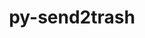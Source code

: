 ---
title: "py-send2trash"
layout: cache
categories: [package, develop]
meta: {"compilers": ["gcc@=11.1.0", "gcc@=11.4.0", "gcc@=9.4.0", "oneapi@=2024.2.1"], "num_specs": 34, "num_specs_by_stack": {"data-vis-sdk": 5, "e4s": 5, "e4s-neoverse-v2": 5, "e4s-neoverse_v1": 2, "e4s-oneapi": 15, "e4s-power": 2, "root": 34}, "oss": ["ubuntu20.04", "ubuntu22.04"], "platforms": ["linux"], "stacks": ["data-vis-sdk", "e4s", "e4s-neoverse-v2", "e4s-neoverse_v1", "e4s-oneapi", "e4s-power", "root"], "targets": ["neoverse_v1", "neoverse_v2", "ppc64le", "x86_64_v3"], "versions": ["1.8.3"]}
spec_details: [{"compiler": "oneapi@=2024.2.1", "hash": "26pnbinv2pzirctaouond75e6d5eqfpm", "os": "ubuntu22.04", "platform": "linux", "size": "-", "stacks": ["e4s-oneapi", "root"], "target": "x86_64_v3", "variants": ["build_system=python_pip"], "versions": ["1.8.3"]}, {"compiler": "oneapi@=2024.2.1", "hash": "3kpjspunzds5acpopjrxm27shns5px7d", "os": "ubuntu22.04", "platform": "linux", "size": "-", "stacks": ["e4s-oneapi", "root"], "target": "x86_64_v3", "variants": ["build_system=python_pip"], "versions": ["1.8.3"]}, {"compiler": "gcc@=11.4.0", "hash": "4aha4fnjuvh2ce4s4ipmxlgs7tfcvccu", "os": "ubuntu22.04", "platform": "linux", "size": "-", "stacks": ["e4s-neoverse_v1", "root"], "target": "neoverse_v1", "variants": ["build_system=python_pip"], "versions": ["1.8.3"]}, {"compiler": "oneapi@=2024.2.1", "hash": "5wucitmwbawe3h5wenu2w4l7e72mavbl", "os": "ubuntu22.04", "platform": "linux", "size": "-", "stacks": ["e4s-oneapi", "root"], "target": "x86_64_v3", "variants": ["build_system=python_pip"], "versions": ["1.8.3"]}, {"compiler": "gcc@=11.1.0", "hash": "cal4kgpdeyum35a5ixcnphmlken5l3eg", "os": "ubuntu20.04", "platform": "linux", "size": "-", "stacks": ["data-vis-sdk", "root"], "target": "x86_64_v3", "variants": ["build_system=python_pip"], "versions": ["1.8.3"]}, {"compiler": "gcc@=11.4.0", "hash": "ccl3jrjfzplpuuzjmt743r4kbdau3idh", "os": "ubuntu22.04", "platform": "linux", "size": "-", "stacks": ["e4s", "root"], "target": "x86_64_v3", "variants": ["build_system=python_pip"], "versions": ["1.8.3"]}, {"compiler": "oneapi@=2024.2.1", "hash": "dqsjs3je6m7stzavzjlp4auiou56crwc", "os": "ubuntu22.04", "platform": "linux", "size": "-", "stacks": ["e4s-oneapi", "root"], "target": "x86_64_v3", "variants": ["build_system=python_pip"], "versions": ["1.8.3"]}, {"compiler": "gcc@=11.4.0", "hash": "ey7oddi5yhe757bhsdklwbabnf4wph5w", "os": "ubuntu22.04", "platform": "linux", "size": "-", "stacks": ["e4s", "root"], "target": "x86_64_v3", "variants": ["build_system=python_pip"], "versions": ["1.8.3"]}, {"compiler": "oneapi@=2024.2.1", "hash": "f2vwfbmru4jfqix5ghp7zagi36ohffhx", "os": "ubuntu22.04", "platform": "linux", "size": "-", "stacks": ["e4s-oneapi", "root"], "target": "x86_64_v3", "variants": ["build_system=python_pip"], "versions": ["1.8.3"]}, {"compiler": "oneapi@=2024.2.1", "hash": "fultw3vftftmnkei2rxqzks6whlbbe6b", "os": "ubuntu22.04", "platform": "linux", "size": "-", "stacks": ["e4s-oneapi", "root"], "target": "x86_64_v3", "variants": ["build_system=python_pip"], "versions": ["1.8.3"]}, {"compiler": "gcc@=11.4.0", "hash": "g3i6kjbcj4oml26ydxtx6ari3nmsogct", "os": "ubuntu22.04", "platform": "linux", "size": "-", "stacks": ["e4s-neoverse-v2", "root"], "target": "neoverse_v2", "variants": ["build_system=python_pip"], "versions": ["1.8.3"]}, {"compiler": "gcc@=11.4.0", "hash": "ghffugn2adihgvb5tlbn373hlfquqrll", "os": "ubuntu22.04", "platform": "linux", "size": "-", "stacks": ["e4s", "root"], "target": "x86_64_v3", "variants": ["build_system=python_pip"], "versions": ["1.8.3"]}, {"compiler": "gcc@=11.4.0", "hash": "hksbaoksdwwxpamf5a2b7wgdxixjrh5q", "os": "ubuntu22.04", "platform": "linux", "size": "-", "stacks": ["e4s-neoverse_v1", "root"], "target": "neoverse_v1", "variants": ["build_system=python_pip"], "versions": ["1.8.3"]}, {"compiler": "gcc@=11.1.0", "hash": "iib2mayeazft33vgzqm4swqllfjolzep", "os": "ubuntu20.04", "platform": "linux", "size": "-", "stacks": ["data-vis-sdk", "root"], "target": "x86_64_v3", "variants": ["build_system=python_pip"], "versions": ["1.8.3"]}, {"compiler": "oneapi@=2024.2.1", "hash": "j4dc5hrzfgzlek7c37uawc63awvefqzi", "os": "ubuntu22.04", "platform": "linux", "size": "-", "stacks": ["e4s-oneapi", "root"], "target": "x86_64_v3", "variants": ["build_system=python_pip"], "versions": ["1.8.3"]}, {"compiler": "oneapi@=2024.2.1", "hash": "jwxrhway4rzejpnp6iupipsylxqau4hl", "os": "ubuntu22.04", "platform": "linux", "size": "-", "stacks": ["e4s-oneapi", "root"], "target": "x86_64_v3", "variants": ["build_system=python_pip"], "versions": ["1.8.3"]}, {"compiler": "oneapi@=2024.2.1", "hash": "l3o7cwvl4qkanlyfnvn3j4f2uoolhkia", "os": "ubuntu22.04", "platform": "linux", "size": "-", "stacks": ["e4s-oneapi", "root"], "target": "x86_64_v3", "variants": ["build_system=python_pip"], "versions": ["1.8.3"]}, {"compiler": "gcc@=11.4.0", "hash": "l4uz5ncr5xwjcco6pehyuaxqdp4dn6he", "os": "ubuntu22.04", "platform": "linux", "size": "-", "stacks": ["e4s", "root"], "target": "x86_64_v3", "variants": ["build_system=python_pip"], "versions": ["1.8.3"]}, {"compiler": "gcc@=11.4.0", "hash": "meledazhxriwd3m6ud2xeplzw3yd2y5t", "os": "ubuntu22.04", "platform": "linux", "size": "-", "stacks": ["e4s-neoverse-v2", "root"], "target": "neoverse_v2", "variants": ["build_system=python_pip"], "versions": ["1.8.3"]}, {"compiler": "gcc@=11.4.0", "hash": "mwcqfxshxghcdxywmq7ioe7gsw3zkcsh", "os": "ubuntu22.04", "platform": "linux", "size": "-", "stacks": ["e4s-neoverse-v2", "root"], "target": "neoverse_v2", "variants": ["build_system=python_pip"], "versions": ["1.8.3"]}, {"compiler": "oneapi@=2024.2.1", "hash": "nqvug5olw6dmv7mejitm2ib4rxxr25ui", "os": "ubuntu22.04", "platform": "linux", "size": "-", "stacks": ["e4s-oneapi", "root"], "target": "x86_64_v3", "variants": ["build_system=python_pip"], "versions": ["1.8.3"]}, {"compiler": "gcc@=11.4.0", "hash": "olgfp2eh3um7rhnzjj2qdrehlpqiwfdt", "os": "ubuntu22.04", "platform": "linux", "size": "-", "stacks": ["e4s", "root"], "target": "x86_64_v3", "variants": ["build_system=python_pip"], "versions": ["1.8.3"]}, {"compiler": "gcc@=11.1.0", "hash": "owhqknf3j4mmyogqnwmi63rvs7rjsdcm", "os": "ubuntu20.04", "platform": "linux", "size": "-", "stacks": ["data-vis-sdk", "root"], "target": "x86_64_v3", "variants": ["build_system=python_pip"], "versions": ["1.8.3"]}, {"compiler": "gcc@=9.4.0", "hash": "py5h2w7ynaaloaia6cpkdasnnzzy5ns6", "os": "ubuntu20.04", "platform": "linux", "size": "-", "stacks": ["e4s-power", "root"], "target": "ppc64le", "variants": ["build_system=python_pip"], "versions": ["1.8.3"]}, {"compiler": "oneapi@=2024.2.1", "hash": "r5dxboxoo2uq7puqiut5xazcigywfpqi", "os": "ubuntu22.04", "platform": "linux", "size": "-", "stacks": ["e4s-oneapi", "root"], "target": "x86_64_v3", "variants": ["build_system=python_pip"], "versions": ["1.8.3"]}, {"compiler": "gcc@=11.4.0", "hash": "slvtaklm5l7tevsdvurepqtofewzt4en", "os": "ubuntu22.04", "platform": "linux", "size": "-", "stacks": ["e4s-neoverse-v2", "root"], "target": "neoverse_v2", "variants": ["build_system=python_pip"], "versions": ["1.8.3"]}, {"compiler": "gcc@=11.4.0", "hash": "tz4gm7l4nvvyqrexjjejwpnpo3eeblg2", "os": "ubuntu22.04", "platform": "linux", "size": "-", "stacks": ["e4s-neoverse-v2", "root"], "target": "neoverse_v2", "variants": ["build_system=python_pip"], "versions": ["1.8.3"]}, {"compiler": "gcc@=11.1.0", "hash": "tztwtfdl4royfqhstuxmbzbn6vwvgtcb", "os": "ubuntu20.04", "platform": "linux", "size": "-", "stacks": ["data-vis-sdk", "root"], "target": "x86_64_v3", "variants": ["build_system=python_pip"], "versions": ["1.8.3"]}, {"compiler": "oneapi@=2024.2.1", "hash": "unu5nfsppcihmthq7wptrr35zy5yijvc", "os": "ubuntu22.04", "platform": "linux", "size": "-", "stacks": ["e4s-oneapi", "root"], "target": "x86_64_v3", "variants": ["build_system=python_pip"], "versions": ["1.8.3"]}, {"compiler": "gcc@=11.1.0", "hash": "wcdr6ubgobgqtdil77y5qev2i5bxnlq5", "os": "ubuntu20.04", "platform": "linux", "size": "-", "stacks": ["data-vis-sdk", "root"], "target": "x86_64_v3", "variants": ["build_system=python_pip"], "versions": ["1.8.3"]}, {"compiler": "oneapi@=2024.2.1", "hash": "x55b7pg65nvoti3wzk62wokz2tm5e43g", "os": "ubuntu22.04", "platform": "linux", "size": "-", "stacks": ["e4s-oneapi", "root"], "target": "x86_64_v3", "variants": ["build_system=python_pip"], "versions": ["1.8.3"]}, {"compiler": "gcc@=9.4.0", "hash": "zk4q55uvzo7tsfr45pqgds23swut7szz", "os": "ubuntu20.04", "platform": "linux", "size": "-", "stacks": ["e4s-power", "root"], "target": "ppc64le", "variants": ["build_system=python_pip"], "versions": ["1.8.3"]}, {"compiler": "oneapi@=2024.2.1", "hash": "ztrx3aei6tgopwgqcievppyv7cydur37", "os": "ubuntu22.04", "platform": "linux", "size": "-", "stacks": ["e4s-oneapi", "root"], "target": "x86_64_v3", "variants": ["build_system=python_pip"], "versions": ["1.8.3"]}, {"compiler": "oneapi@=2024.2.1", "hash": "ztuu7nvi3p7tde6sbqtrqd5sbximmzij", "os": "ubuntu22.04", "platform": "linux", "size": "-", "stacks": ["e4s-oneapi", "root"], "target": "x86_64_v3", "variants": ["build_system=python_pip"], "versions": ["1.8.3"]}]
---